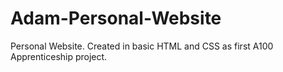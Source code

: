 # Adam-Personal-Website
Personal Website. Created in basic HTML and CSS as first A100 Apprenticeship project.

